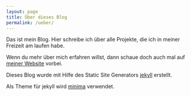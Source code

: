 ```yaml
---
layout: page
title: Über dieses Blog
permalink: /ueber/
---
```


Das ist mein Blog. Hier schreibe ich über alle Projekte, die ich in meiner
Freizeit am laufen habe.

Wenn du mehr über mich erfahren willst, dann schaue doch auch mal auf
[meiner Website](https://kalehmann.de/ueber-mich/) vorbei.

Dieses Blog wurde mit Hilfe des Static Site Generators [jekyll](https://github.com/jekyll/jekyll) erstellt.

Als Theme für jekyll wird [minima](https://github.com/jekyll/minima) verwendet.
